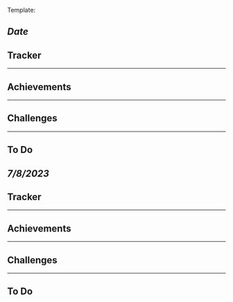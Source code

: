 Template:

*Date*
-------------
Tracker
-------------

-------------
Achievements
-------------

-------------
Challenges
-------------

-------------
To Do
-------------


*7/8/2023*
-------------
Tracker
-------------

-------------
Achievements
-------------

-------------
Challenges
-------------

-------------
To Do
-------------

